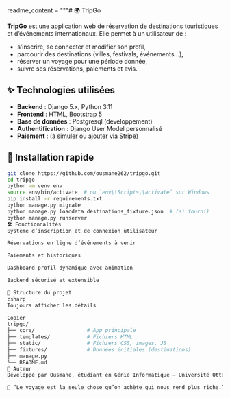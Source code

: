 
readme_content = """# 🌍 TripGo

**TripGo** est une application web de réservation de destinations touristiques et d’événements internationaux. Elle permet à un utilisateur de :
- s’inscrire, se connecter et modifier son profil,
- parcourir des destinations (villes, festivals, événements…),
- réserver un voyage pour une période donnée,
- suivre ses réservations, paiements et avis.

## ✨ Technologies utilisées

- **Backend** : Django 5.x, Python 3.11
- **Frontend** : HTML, Bootstrap 5
- **Base de données** : Postgresql (développement)
- **Authentification** : Django User Model personnalisé
- **Paiement** : (à simuler ou ajouter via Stripe)

## 🚀 Installation rapide

```bash
git clone https://github.com/ousmane262/tripgo.git
cd tripgo
python -m venv env
source env/bin/activate  # ou `env\\Scripts\\activate` sur Windows
pip install -r requirements.txt
python manage.py migrate
python manage.py loaddata destinations_fixture.json  # (si fourni)
python manage.py runserver
🛠️ Fonctionnalités
Système d’inscription et de connexion utilisateur

Réservations en ligne d’événements à venir

Paiements et historiques

Dashboard profil dynamique avec animation

Backend sécurisé et extensible

📁 Structure du projet
csharp
Toujours afficher les détails

Copier
tripgo/
├── core/                 # App principale
├── templates/            # Fichiers HTML
├── static/               # Fichiers CSS, images, JS
├── fixtures/             # Données initiales (destinations)
├── manage.py
└── README.md
📌 Auteur
Développé par Ousmane, étudiant en Génie Informatique – Université Ottawa.

🧠 “Le voyage est la seule chose qu’on achète qui nous rend plus riche.”
